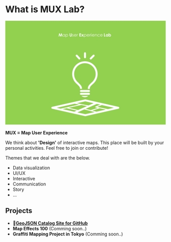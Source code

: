 # What is MUX Lab?

![](MUX.png)

__MUX = Map User Experience__

We think about __'Design'__ of interactive maps. This place will be built by your personal activities. Feel free to join or contribute!

Themes that we deal with are the below.

* Data visualization
* UI/UX
* Interactive
* Communication
* Story
* ...

## Projects

* [__GeoJSON Catalog Site for GitHub__](https://github.com/muxlab/geojson-catalog)
* __Map Effects 100__ (Comming soon..)
* __Graffiti Mapping Project in Tokyo__ (Comming soon..)
